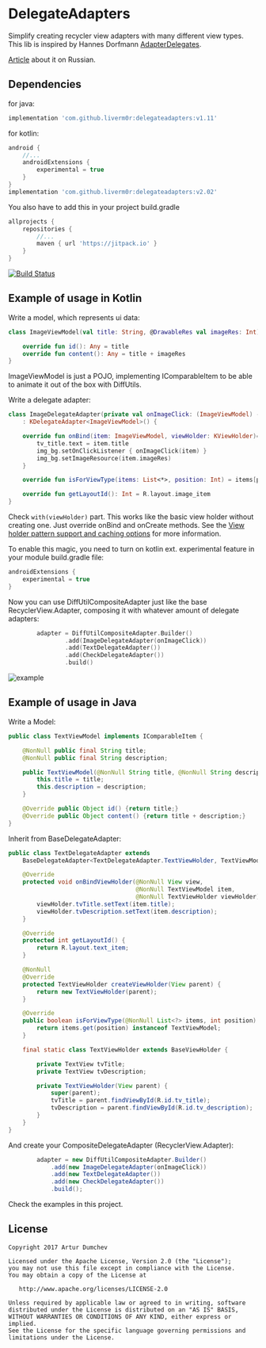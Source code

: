 # DelegateAdapters
Simplify creating recycler view adapters with many different view types.
This lib is inspired by Hannes Dorfmann [AdapterDelegates](https://github.com/sockeqwe/AdapterDelegates).

[Article](https://habr.com/post/341738/) about it on Russian.

## Dependencies

for java:
```groovy
implementation 'com.github.liverm0r:delegateadapters:v1.11'
```

for kotlin:
```groovy
android {
    //...
    androidExtensions {
        experimental = true
    }
}
implementation 'com.github.liverm0r:delegateadapters:v2.02'
```

You also have to add this in your project build.gradle

```groovy
allprojects {
    repositories {
        //...
        maven { url 'https://jitpack.io' }
    }
}
```

[![Build Status](https://travis-ci.org/sockeqwe/AdapterDelegates.svg?branch=master)](https://jitpack.io/#Liverm0r/delegateadapters)

## Example of usage in Kotlin

Write a model, which represents ui data:

```kotlin
class ImageViewModel(val title: String, @DrawableRes val imageRes: Int) : IComparableItem {

    override fun id(): Any = title
    override fun content(): Any = title + imageRes
}

```

ImageViewModel is just a POJO, implementing IComparableItem to be able to animate it out of the box with DiffUtils.

Write a delegate adapter:

```kotlin
class ImageDelegateAdapter(private val onImageClick: (ImageViewModel) -> Unit)
    : KDelegateAdapter<ImageViewModel>() {

    override fun onBind(item: ImageViewModel, viewHolder: KViewHolder)= with(viewHolder) {
        tv_title.text = item.title
        img_bg.setOnClickListener { onImageClick(item) }
        img_bg.setImageResource(item.imageRes)
    }

    override fun isForViewType(items: List<*>, position: Int) = items[position] is ImageViewModel

    override fun getLayoutId(): Int = R.layout.image_item
}

```

Check `with(viewHolder)` part. This works like the basic view holder without creating one. Just override onBind and onCreate methods. See the [View holder pattern support and caching options](
https://github.com/Kotlin/KEEP/blob/master/proposals/android-extensions-entity-caching.md
) for more information.

To enable this magic, you need to turn on kotlin ext. experimental feature in your module build.gradle file:

```groovy
androidExtensions {
    experimental = true
}
```

Now you can use DiffUtilCompositeAdapter just like the base RecyclerView.Adapter, composing it with whatever amount of delegate adapters:

```kotlin
        adapter = DiffUtilCompositeAdapter.Builder()
                .add(ImageDelegateAdapter(onImageClick))
                .add(TextDelegateAdapter())
                .add(CheckDelegateAdapter())
                .build()
```

![example](https://github.com/Liverm0r/DelegateAdapters/blob/master/feed_example.jpg)

## Example of usage in Java

Write a Model:

```java
public class TextViewModel implements IComparableItem {

    @NonNull public final String title;
    @NonNull public final String description;

    public TextViewModel(@NonNull String title, @NonNull String description) {
        this.title = title;
        this.description = description;
    }

    @Override public Object id() {return title;}
    @Override public Object content() {return title + description;}
}

```

Inherit from BaseDelegateAdapter:

```java
public class TextDelegateAdapter extends
    BaseDelegateAdapter<TextDelegateAdapter.TextViewHolder, TextViewModel> {

    @Override
    protected void onBindViewHolder(@NonNull View view,
                                    @NonNull TextViewModel item,
                                    @NonNull TextViewHolder viewHolder) {
        viewHolder.tvTitle.setText(item.title);
        viewHolder.tvDescription.setText(item.description);
    }

    @Override
    protected int getLayoutId() {
        return R.layout.text_item;
    }

    @NonNull
    @Override
    protected TextViewHolder createViewHolder(View parent) {
        return new TextViewHolder(parent);
    }

    @Override
    public boolean isForViewType(@NonNull List<?> items, int position) {
        return items.get(position) instanceof TextViewModel;
    }

    final static class TextViewHolder extends BaseViewHolder {

        private TextView tvTitle;
        private TextView tvDescription;

        private TextViewHolder(View parent) {
            super(parent);
            tvTitle = parent.findViewById(R.id.tv_title);
            tvDescription = parent.findViewById(R.id.tv_description);
        }
    }
}

```

And create your CompositeDelegateAdapter (RecyclerView.Adapter):

```java
        adapter = new DiffUtilCompositeAdapter.Builder()
            .add(new ImageDelegateAdapter(onImageClick))
            .add(new TextDelegateAdapter())
            .add(new CheckDelegateAdapter())
            .build();
```

Check the examples in this project.

  ## License

```
Copyright 2017 Artur Dumchev 

Licensed under the Apache License, Version 2.0 (the "License");
you may not use this file except in compliance with the License.
You may obtain a copy of the License at

   http://www.apache.org/licenses/LICENSE-2.0

Unless required by applicable law or agreed to in writing, software
distributed under the License is distributed on an "AS IS" BASIS,
WITHOUT WARRANTIES OR CONDITIONS OF ANY KIND, either express or implied.
See the License for the specific language governing permissions and
limitations under the License.
```
